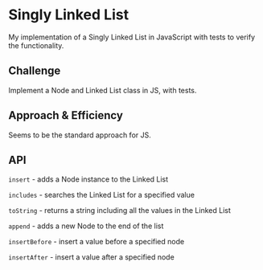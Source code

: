# Singly Linked List
My implementation of a Singly Linked List in JavaScript with tests to verify the functionality.

## Challenge
Implement a Node and Linked List class in JS, with tests.

## Approach & Efficiency
Seems to be the standard approach for JS.

## API
`insert` - adds a Node instance to the Linked List

`includes` - searches the Linked List for a specified value

`toString` - returns a string including all the values in the Linked List

`append` - adds a new Node to the end of the list

`insertBefore` - insert a value before a specified node

`insertAfter` - insert a value after a specified node

